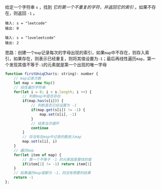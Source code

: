 给定一个字符串 `s` ，找到 *它的第一个不重复的字符，并返回它的索引* 。如果不存在，则返回 `-1` 。

```
输入: s = "leetcode"
输出: 0

输入: s = "loveleetcode"
输出: 2
```

思路：创建一个`map`记录每次的字母出现的索引，如果`map`中不存在，则存入索引，如果存在，则表示已经重复，则将其值设置为`-1`；最后再线性遍历`map`，第一个发现其值不等于`-1`的元素就是第一个出现的唯一字母

```js
function firstUniqChar(s: string): number {
    // map记录次数
    let map = new Map()
    // 线性遍历字符串
    for(let i = 0; i < s.length; i ++) {
        // 判断map中是否存在
        if(map.has(s[i])) {
            // 判断是否已经设置为 -1
            if(map.get(s[i]) != -1) {
                map.set(s[i], -1)
            }
            // 结束当次循环
            continue
        }
        // 将没有在map中记录的数放入map
        map.set(s[i], i)
    }
    // 遍历map
    for(let item of map) {
        // 第一个不等于 -1 的元素就是要找的值
        if(item[1] != -1) return item[1]
    }
    // 如果遍历map值都为 -1，则没有想要的结果
    return -1
};
```

